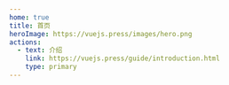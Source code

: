 ```yaml
---
home: true
title: 首页
heroImage: https://vuejs.press/images/hero.png
actions:
  - text: 介绍
    link: https://vuejs.press/guide/introduction.html
    type: primary
---
```

